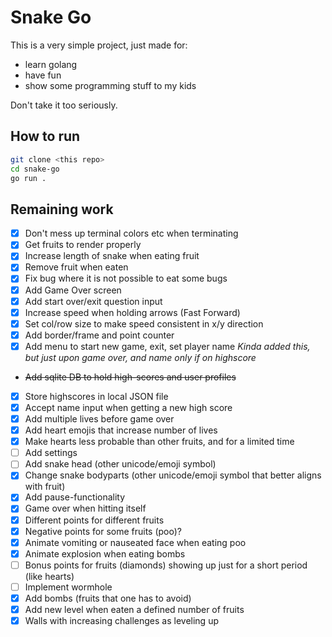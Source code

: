 # Snake Go

This is a very simple project, just made for:

- learn golang
- have fun
- show some programming stuff to my kids

Don't take it too seriously.

## How to run

```bash
git clone <this repo>
cd snake-go
go run .
```

## Remaining work

- [x] Don't mess up terminal colors etc when terminating
- [x] Get fruits to render properly
- [x] Increase length of snake when eating fruit
- [x] Remove fruit when eaten
- [x] Fix bug where it is not possible to eat some bugs
- [x] Add Game Over screen
- [x] Add start over/exit question input
- [x] Increase speed when holding arrows (Fast Forward)
- [x] Set col/row size to make speed consistent in x/y direction
- [x] Add border/frame and point counter
- [x] Add menu to start new game, exit, set player name
      _Kinda added this, but just upon game over, and name only if on highscore_
- ~~Add sqlite DB to hold high-scores and user profiles~~
- [x] Store highscores in local JSON file
- [x] Accept name input when getting a new high score
- [x] Add multiple lives before game over
- [x] Add heart emojis that increase number of lives
- [x] Make hearts less probable than other fruits, and for a limited time
- [ ] Add settings
- [ ] Add snake head (other unicode/emoji symbol)
- [x] Change snake bodyparts (other unicode/emoji symbol that better aligns with fruit)
- [x] Add pause-functionality
- [x] Game over when hitting itself
- [x] Different points for different fruits
- [x] Negative points for some fruits (poo)?
- [x] Animate vomiting or nauseated face when eating poo
- [x] Animate explosion when eating bombs
- [ ] Bonus points for fruits (diamonds) showing up just for a short period (like hearts)
- [ ] Implement wormhole
- [x] Add bombs (fruits that one has to avoid)
- [x] Add new level when eaten a defined number of fruits
- [x] Walls with increasing challenges as leveling up
